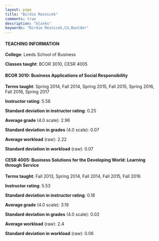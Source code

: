 ```yaml
---
layout: page
title: "Birdie Reznicek" 
comments: true
description: "blanks"
keywords: "Birdie Reznicek,CU,Boulder"
---
```

<head>
<script src="https://ajax.googleapis.com/ajax/libs/jquery/2.1.3/jquery.min.js"></script>
<script src="https://dl.dropboxusercontent.com/s/pc42nxpaw1ea4o9/highcharts.js?dl=0"></script>
<!-- <script src="../assets/js/highcharts.js"></script> -->
<style type="text/css">@font-face {
	font-family: "Bebas Neue";
	src: url(https://www.filehosting.org/file/details/544349/BebasNeue Regular.otf) format("opentype");
	}
	h1.Bebas { 
		font-family: "Bebas Neue", Verdana, Tahoma;
	}
</style>
</head>
	   
#### TEACHING INFORMATION

**College**: Leeds School of Business

**Classes taught**: BCOR 3010, CESR 4005

#### BCOR 3010: Business Applications of Social Responsibility

**Terms taught**: Spring 2014, Fall 2014, Spring 2015, Fall 2015, Spring 2016, Fall 2016, Spring 2017

**Instructor rating**: 5.58

**Standard deviation in instructor rating**: 0.25

**Average grade** (4.0 scale): 2.96

**Standard deviation in grades** (4.0 scale): 0.07

**Average workload** (raw): 2.22

**Standard deviation in workload** (raw): 0.07

#### CESR 4005: Business Solutions for the Developing World: Learning through Service

**Terms taught**: Fall 2013, Spring 2014, Fall 2014, Fall 2015, Fall 2016

**Instructor rating**: 5.53

**Standard deviation in instructor rating**: 0.18

**Average grade** (4.0 scale): 3.19

**Standard deviation in grades** (4.0 scale): 0.02

**Average workload** (raw): 2.4

**Standard deviation in workload** (raw): 0.06

